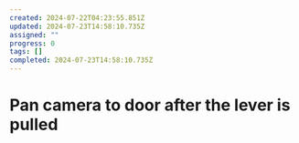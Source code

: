 ```yaml
---
created: 2024-07-22T04:23:55.851Z
updated: 2024-07-23T14:58:10.735Z
assigned: ""
progress: 0
tags: []
completed: 2024-07-23T14:58:10.735Z
---
```


# Pan camera to door after the lever is pulled
